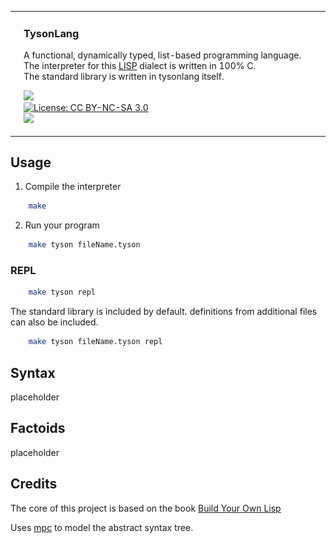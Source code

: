 <table width="100%">
  <tr>
    <td style="width: 250px; vertical-align: top;">
      <img src=".github/images/lisp_user.png" alt="Image of average lisp user" width="250">
    </td>
    <td style="width: 100%; vertical-align: top;">
      <h3>TysonLang</h3>
      <p>
        A functional, dynamically typed, list-based programming language.<br>
        The interpreter for this <a href="https://sv.wikipedia.org/wiki/Lisp">LISP</a> dialect is written in 100% C.<br>
        The standard library is written in tysonlang itself.
      </p>
      <p>
        <img src="https://img.shields.io/badge/platform-linux--x86%20%7C%20macOS%20%7C%20windows-lightgrey"><br>
        <a href="https://creativecommons.org/licenses/by-nc-sa/3.0/">
          <img src="https://img.shields.io/badge/license-CC%20BY--NC--SA%203.0-lightgrey.svg" alt="License: CC BY-NC-SA 3.0"> <br>
        <img src="https://img.shields.io/badge/language-C-blue">
        </a>
      </p>
    </td>
  </tr>
</table>


## Usage
1. Compile the interpreter
```sh
    make
```
2. Run your program
```sh
    make tyson fileName.tyson
```

### REPL
```sh
    make tyson repl
```
The standard library is included by default.
definitions from additional files can also be included.
```sh
    make tyson fileName.tyson repl
```

## Syntax
placeholder
## Factoids
placeholder
## Credits
The core of this project is based on the book [Build Your Own Lisp](https://www.buildyourownlisp.com/)

Uses [mpc](https://github.com/orangeduck/mpc) to model the abstract syntax tree.
